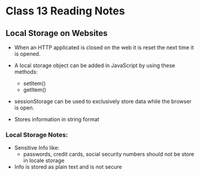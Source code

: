 # Class 13 Reading Notes

## Local Storage on Websites

- When an HTTP applicated is closed on the web it is reset the next time it is opened.
- A local storage object can be added in JavaScript by using these methods:
  - setItem()
  - getItem()

- sessionStorage can be used to exclusively store data while the browser is open.
- Stores information in string format

### Local Storage Notes:

- Sensitive Info like:
  - passwords, credit cards, social security numbers
should not be store in locale storage
- Info is stored as plain text and is not secure

